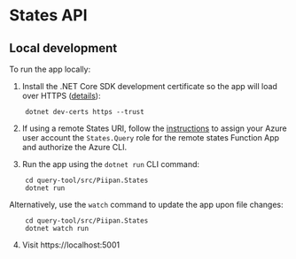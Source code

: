 # States API

## Local development
To run the app locally:
1. Install the .NET Core SDK development certificate so the app will load over HTTPS ([details](https://docs.microsoft.com/en-us/aspnet/core/security/enforcing-ssl?view=aspnetcore-6.0&tabs=visual-studio#trust-the-aspnet-core-https-development-certificate-on-windows-and-macos)):
```
    dotnet dev-certs https --trust
```

2. If using a remote States URI, follow the [instructions](../../docs/securing-internal-apis.md) to assign your Azure user account the `States.Query` role for the remote states Function App and authorize the Azure CLI.

3. Run the app using the `dotnet run` CLI command:
```
    cd query-tool/src/Piipan.States
    dotnet run
```
Alternatively, use the `watch` command to update the app upon file changes:
```
    cd query-tool/src/Piipan.States
    dotnet watch run
```

4. Visit https://localhost:5001